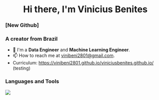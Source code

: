 <h1 align="center">Hi there, I'm Vinicius Benites</h1>

### [New Github]
### A creator from Brazil
- 🔭 I'm a **Data Engineer** and **Machine Learning Engineer**.
- 📫 How to reach me at [vinibeni2801@gmail.com](mailto:vinibeni2801@gmail.com).
- Curriculum: https://vinibeni2801.github.io/viniciusbenites.github.io/ (testing)

### Languages and Tools

![](https://skillicons.dev/icons?i=aws,gcp,azure,py,go,docker,kubernetes,terraform,ansible,git,github,gitlab,bitbucket,jenkins,kafka,mysql,postgres,mongodb,redis&theme=light)




